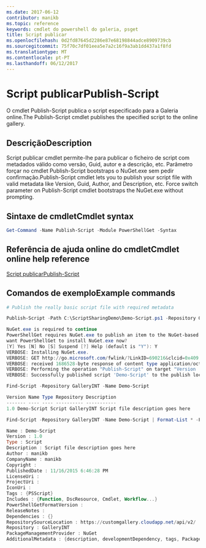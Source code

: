 ```yaml
---
ms.date: 2017-06-12
contributor: manikb
ms.topic: reference
keywords: cmdlet do powershell do galeria, psget
title: Script publicar
ms.openlocfilehash: 0d2fd87645d2286e87e68198844adce8909739cb
ms.sourcegitcommit: 75f70c7df01eea5e7a2c16f9a3ab1dd437a1f8fd
ms.translationtype: MT
ms.contentlocale: pt-PT
ms.lasthandoff: 06/12/2017
---
```

# <a name="publish-script"></a><span data-ttu-id="37c37-103">Script publicar</span><span class="sxs-lookup"><span data-stu-id="37c37-103">Publish-Script</span></span>

<span data-ttu-id="37c37-104">O cmdlet Publish-Script publica o script especificado para a Galeria online.</span><span class="sxs-lookup"><span data-stu-id="37c37-104">The Publish-Script cmdlet publishes the specified script to the online gallery.</span></span>

## <a name="description"></a><span data-ttu-id="37c37-105">Descrição</span><span class="sxs-lookup"><span data-stu-id="37c37-105">Description</span></span>

<span data-ttu-id="37c37-106">Script publicar cmdlet permite-lhe para publicar o ficheiro de script com metadados válido como versão, Guid, autor e a descrição, etc. Parâmetro forçar no cmdlet Publish-Script bootstraps o NuGet.exe sem pedir confirmação.</span><span class="sxs-lookup"><span data-stu-id="37c37-106">Publish-Script cmdlet lets you to publish your script file with valid metadata like Version, Guid, Author, and Description, etc. Force switch parameter on Publish-Script cmdlet bootstraps the NuGet.exe without prompting.</span></span>

## <a name="cmdlet-syntax"></a><span data-ttu-id="37c37-107">Sintaxe de cmdlet</span><span class="sxs-lookup"><span data-stu-id="37c37-107">Cmdlet syntax</span></span>

```powershell
Get-Command -Name Publish-Script -Module PowerShellGet -Syntax
```

## <a name="cmdlet-online-help-reference"></a><span data-ttu-id="37c37-108">Referência de ajuda online do cmdlet</span><span class="sxs-lookup"><span data-stu-id="37c37-108">Cmdlet online help reference</span></span>

[<span data-ttu-id="37c37-109">Script publicar</span><span class="sxs-lookup"><span data-stu-id="37c37-109">Publish-Script</span></span>](http://go.microsoft.com/fwlink/?LinkId=619788)

## <a name="example-commands"></a><span data-ttu-id="37c37-110">Comandos de exemplo</span><span class="sxs-lookup"><span data-stu-id="37c37-110">Example commands</span></span>

```powershell
# Publish the really basic script file with required metadata

Publish-Script -Path C:\ScriptSharingDemo\Demo-Script.ps1 -Repository GalleryINT -NuGetApiKey cad91af7-a49c-4026-9570-a4c16564e785 -Verbose

NuGet.exe is required to continue
PowerShellGet requires NuGet.exe to publish an item to the NuGet-based repositories. NuGet.exe must be available under one of the paths specified in PATH environment variable value. Do you
want PowerShellGet to install NuGet.exe now?
[Y] Yes [N] No [S] Suspend [?] Help (default is "Y"): Y
VERBOSE: Installing NuGet.exe.
VERBOSE: GET http://go.microsoft.com/fwlink/?LinkID=690216&clcid=0x409 with 0-byte payload
VERBOSE: received 1686528-byte response of content type application/octet-stream
VERBOSE: Performing the operation "Publish-Script" on target "Version '1.0' of script 'Demo-Script'".
VERBOSE: Successfully published script 'Demo-Script' to the publish location 'https://customgallery.cloudapp.net/api/v2/package/'. Please allow few minutes for 'Demo-Script' to show up in the search results.

Find-Script -Repository GalleryINT -Name Demo-Script

Version Name Type Repository Description
------- ---- ---- ---------- -----------
1.0 Demo-Script Script GalleryINT Script file description goes here

Find-Script -Repository GalleryINT -Name Demo-Script | Format-List * -Force

Name : Demo-Script
Version : 1.0
Type : Script
Description : Script file description goes here
Author : manikb
CompanyName : manikb
Copyright :
PublishedDate : 11/16/2015 6:46:28 PM
LicenseUri :
ProjectUri :
IconUri :
Tags : {PSScript}
Includes : {Function, DscResource, Cmdlet, Workflow...}
PowerShellGetFormatVersion :
ReleaseNotes :
Dependencies : {}
RepositorySourceLocation : https://customgallery.cloudapp.net/api/v2/
Repository : GalleryINT
PackageManagementProvider : NuGet
AdditionalMetadata : {description, developmentDependency, tags, PackageManagementProvider...}

```

